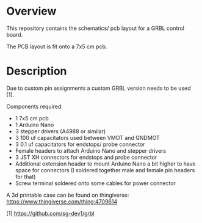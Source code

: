 # Overview

This repository contains the schematics/ pcb layout for a GRBL control board.

The PCB layout is fit onto a 7x5 cm pcb.

# Description

Due to custom pin assignments a custom GRBL version needs to be used [1].

Components required:
 * 1 7x5 cm pcb
 * 1 Arduino Nano
 * 3 stepper drivers (A4988 or similar)
 * 3 100 uf capacitators used between VMOT and GNDMOT
 * 3 0.1 uf capacitators for endstops/ probe connector
 * Female headers to attach Arduino Nano and stepper drivers
 * 3 JST XH connectors for endstops and probe connector
 * Additional extension header to mount Arduino Nano a bit higher to have space for connectors (I soldered together male and female pin headers for that)
 * Screw terminal soldered onto some cables for power connector
 
 A 3d printable case can be found on thingiverse: https://www.thingiverse.com/thing:4709614

[1] https://github.com/sg-dev1/grbl
